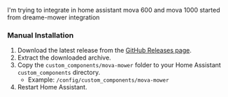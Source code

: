 I'm trying to integrate in home assistant mova 600 and mova 1000 started from dreame-mower integration


### Manual Installation
1. Download the latest release from the [GitHub Releases page](https://github.com/paolocappellari/mova-mower/releases).
2. Extract the downloaded archive.
3. Copy the `custom_components/mova-mower` folder to your Home Assistant `custom_components` directory.
   - Example: `/config/custom_components/mova-mower`
4. Restart Home Assistant.

